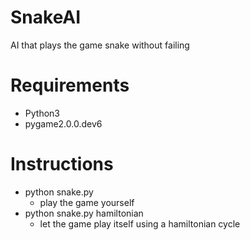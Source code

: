 # SnakeAI
AI that plays the game snake without failing

# Requirements
  - Python3
  - pygame2.0.0.dev6
  
# Instructions
  - python snake.py 
    - play the game yourself
  - python snake.py hamiltonian
    - let the game play itself using a hamiltonian cycle
